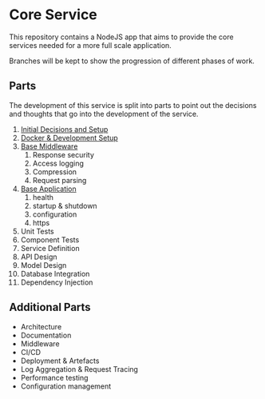 # Core Service

This repository contains a NodeJS app that aims to provide the core services needed for a more full scale application.

Branches will be kept to show the progression of different phases of work.

## Parts

The development of this service is split into parts to point out the decisions and thoughts that go into the development of the service.

1. [Initial Decisions and Setup](docs/PART-1.md)
2. [Docker & Development Setup](docs/PART-2.md)
3. [Base Middleware](docs/PART-3.md)
   1. Response security
   2. Access logging
   3. Compression
   4. Request parsing
4. [Base Application](docs/PART-4.md)
   1. health
   2. startup & shutdown
   3. configuration
   4. https
5. Unit Tests
6. Component Tests
7. Service Definition
8. API Design
9. Model Design
10. Database Integration
11. Dependency Injection

## Additional Parts

- Architecture
- Documentation
- Middleware
- CI/CD
- Deployment & Artefacts
- Log Aggregation & Request Tracing
- Performance testing
- Configuration management
